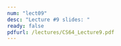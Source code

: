 ```yaml
---
num: "lect09"
desc: "Lecture #9 slides: "
ready: false
pdfurl: /lectures/CS64_Lecture9.pdf
---
```


